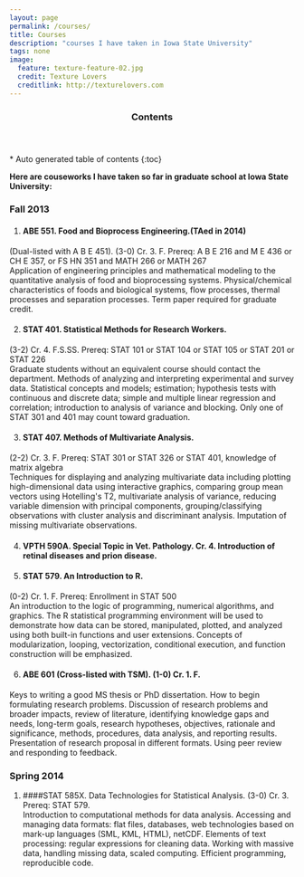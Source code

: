 ```yaml
---
layout: page
permalink: /courses/
title: Courses
description: "courses I have taken in Iowa State University"
tags: none 
image:
  feature: texture-feature-02.jpg
  credit: Texture Lovers
  creditlink: http://texturelovers.com
---
```


<section id="table-of-contents" class="toc">
  <header>
    <h3 >Contents</h3>
  </header>
<div id="drawer" markdown="1">
*  Auto generated table of contents
{:toc}
</div>
</section><!-- /#table-of-contents -->

**Here are couseworks I have taken so far in graduate school at Iowa State University:<br/>**

### Fall 2013<br/>
1. #### ABE 551. Food and Bioprocess Engineering.(TAed in 2014)<br/>
(Dual-listed with A B E 451). (3-0) Cr. 3. F. Prereq: A B E 216 and M E 436 or CH E 357, or FS HN 351 and MATH 266 or MATH 267<br/>
Application of engineering principles and mathematical modeling to the quantitative analysis of food and bioprocessing systems. Physical/chemical characteristics of foods and biological systems, flow processes, thermal processes and separation processes. Term paper required for graduate credit.<br/>

2. #### STAT 401. Statistical Methods for Research Workers.<br/>
(3-2) Cr. 4. F.S.SS. Prereq: STAT 101 or STAT 104 or STAT 105 or STAT 201 or STAT 226<br/>
Graduate students without an equivalent course should contact the department. Methods of analyzing and interpreting experimental and survey data. Statistical concepts and models; estimation; hypothesis tests with continuous and discrete data; simple and multiple linear regression and correlation; introduction to analysis of variance and blocking. Only one of STAT 301 and 401 may count toward graduation.<br/>

3. #### STAT 407. Methods of Multivariate Analysis.
(2-2) Cr. 3. F. Prereq: STAT 301 or STAT 326 or STAT 401, knowledge of matrix algebra<br/>
Techniques for displaying and analyzing multivariate data including plotting high-dimensional data using interactive graphics, comparing group mean vectors using Hotelling's T2, multivariate analysis of variance, reducing variable dimension with principal components, grouping/classifying observations with cluster analysis and discriminant analysis. Imputation of missing multivariate observations.<br/>

4. #### VPTH 590A. Special Topic in Vet. Pathology. Cr. 4. Introduction of retinal diseases and prion disease.<br/>

5. #### STAT 579. An Introduction to R.
(0-2) Cr. 1. F. Prereq: Enrollment in STAT 500<br/>
An introduction to the logic of programming, numerical algorithms, and graphics. The R statistical programming environment will be used to demonstrate how data can be stored, manipulated, plotted, and analyzed using both built-in functions and user extensions. Concepts of modularization, looping, vectorization, conditional execution, and function construction will be emphasized.<br/>

6. #### ABE 601 (Cross-listed with TSM). (1-0) Cr. 1. F. <br/>
Keys to writing a good MS thesis or PhD dissertation. How to begin formulating research problems. Discussion of research problems and broader impacts, review of literature, identifying knowledge gaps and needs, long-term goals, research hypotheses, objectives, rationale and significance, methods, procedures, data analysis, and reporting results. Presentation of research proposal in different formats. Using peer review and responding to feedback.<br/>

### Spring 2014 <br/>
1. ####STAT 585X. Data Technologies for Statistical Analysis. (3-0) Cr. 3. Prereq: STAT 579. <br/>
Introduction to computational methods for data analysis. Accessing and managing data formats: flat files, databases, web technologies based on mark-up languages (SML, KML, HTML), netCDF. Elements of text processing: regular expressions for cleaning data. Working with massive data, handling missing data, scaled computing. Efficient programming, reproducible code.





